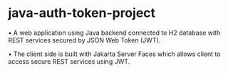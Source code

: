 # java-auth-token-project

•	A web application using Java backend connected to H2 database with REST services secured by JSON Web Token (JWT).

•	The client side is built with Jakarta Server Faces which allows client to access secure REST services using JWT.
